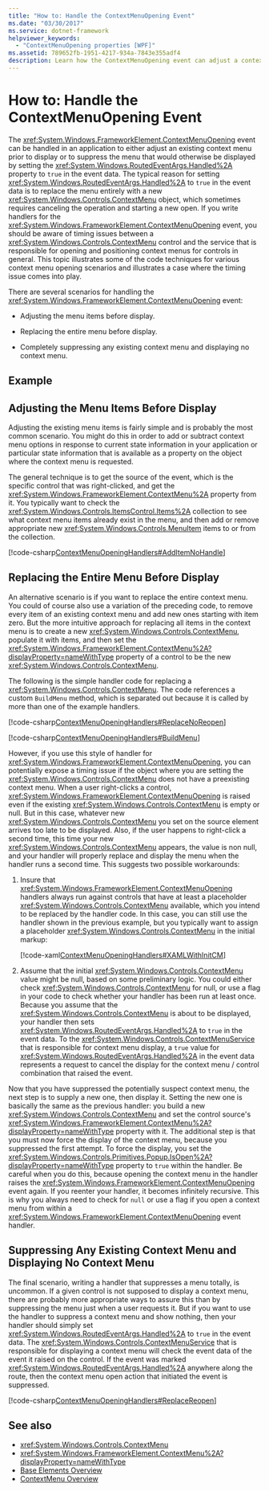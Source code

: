 ```yaml
---
title: "How to: Handle the ContextMenuOpening Event"
ms.date: "03/30/2017"
ms.service: dotnet-framework
helpviewer_keywords: 
  - "ContextMenuOpening properties [WPF]"
ms.assetid: 789652fb-1951-4217-934a-7843e355adf4
description: Learn how the ContextMenuOpening event can adjust a context menu prior to display or suppress the menu that would be displayed by setting the Handled property.
---
```

# How to: Handle the ContextMenuOpening Event

The <xref:System.Windows.FrameworkElement.ContextMenuOpening> event can be handled in an application to either adjust an existing context menu prior to display or to suppress the menu that would otherwise be displayed by setting the <xref:System.Windows.RoutedEventArgs.Handled%2A> property to `true` in the event data. The typical reason for setting <xref:System.Windows.RoutedEventArgs.Handled%2A> to `true` in the event data is to replace the menu entirely with a new <xref:System.Windows.Controls.ContextMenu> object, which sometimes requires canceling the operation and starting a new open. If you write handlers for the <xref:System.Windows.FrameworkElement.ContextMenuOpening> event, you should be aware of timing issues between a <xref:System.Windows.Controls.ContextMenu> control and the service that is responsible for opening and positioning context menus for controls in general. This topic illustrates some of the code techniques for various context menu opening scenarios and illustrates a case where the timing issue comes into play.  
  
 There are several scenarios for handling the <xref:System.Windows.FrameworkElement.ContextMenuOpening> event:  
  
- Adjusting the menu items before display.  
  
- Replacing the entire menu before display.  
  
- Completely suppressing any existing context menu and displaying no context menu.  
  
## Example  
  
## Adjusting the Menu Items Before Display  

 Adjusting the existing menu items is fairly simple and is probably the most common scenario. You might do this in order to add or subtract context menu options in response to current state information in your application or particular state information that is available as a property on the object where the context menu is requested.  
  
 The general technique is to get the source of the event, which is the specific control that was right-clicked, and get the <xref:System.Windows.FrameworkElement.ContextMenu%2A> property from it. You typically want to check the <xref:System.Windows.Controls.ItemsControl.Items%2A> collection to see what context menu items already exist in the menu, and then add or remove appropriate new <xref:System.Windows.Controls.MenuItem> items to or from the collection.  
  
 [!code-csharp[ContextMenuOpeningHandlers#AddItemNoHandle](~/samples/snippets/csharp/VS_Snippets_Wpf/ContextMenuOpeningHandlers/CSharp/Pane1.xaml.cs#additemnohandle)]  
  
## Replacing the Entire Menu Before Display  

 An alternative scenario is if you want to replace the entire context menu. You could of course also use a variation of the preceding code, to remove every item of an existing context menu and add new ones starting with item zero. But the more intuitive approach for replacing all items in the context menu is to create a new <xref:System.Windows.Controls.ContextMenu>, populate it with items, and then set the <xref:System.Windows.FrameworkElement.ContextMenu%2A?displayProperty=nameWithType> property of a control to be the new <xref:System.Windows.Controls.ContextMenu>.  
  
 The following is the simple handler code for replacing a <xref:System.Windows.Controls.ContextMenu>. The code references a custom `BuildMenu` method, which is separated out because it is called by more than one of the example handlers.  
  
 [!code-csharp[ContextMenuOpeningHandlers#ReplaceNoReopen](~/samples/snippets/csharp/VS_Snippets_Wpf/ContextMenuOpeningHandlers/CSharp/Pane1.xaml.cs#replacenoreopen)]  
  
 [!code-csharp[ContextMenuOpeningHandlers#BuildMenu](~/samples/snippets/csharp/VS_Snippets_Wpf/ContextMenuOpeningHandlers/CSharp/Pane1.xaml.cs#buildmenu)]  
  
 However, if you use this style of handler for <xref:System.Windows.FrameworkElement.ContextMenuOpening>, you can potentially expose a timing issue if the object where you are setting the <xref:System.Windows.Controls.ContextMenu> does not have a preexisting context menu. When a user right-clicks a control, <xref:System.Windows.FrameworkElement.ContextMenuOpening> is raised even if the existing <xref:System.Windows.Controls.ContextMenu> is empty or null. But in this case, whatever new <xref:System.Windows.Controls.ContextMenu> you set on the source element arrives too late to be displayed. Also, if the user happens to right-click a second time, this time your new <xref:System.Windows.Controls.ContextMenu> appears, the value is non null, and your handler will properly replace and display the menu when the handler runs a second time. This suggests two possible workarounds:  
  
1. Insure that <xref:System.Windows.FrameworkElement.ContextMenuOpening> handlers always run against controls that have at least a placeholder <xref:System.Windows.Controls.ContextMenu> available, which you intend to be replaced by the handler code. In this case, you can still use the handler shown in the previous example, but you typically want to assign a placeholder <xref:System.Windows.Controls.ContextMenu> in the initial markup:  
  
     [!code-xaml[ContextMenuOpeningHandlers#XAMLWithInitCM](~/samples/snippets/csharp/VS_Snippets_Wpf/ContextMenuOpeningHandlers/CSharp/Pane1.xaml#xamlwithinitcm)]  
  
2. Assume that the initial <xref:System.Windows.Controls.ContextMenu> value might be null, based on some preliminary logic. You could either check <xref:System.Windows.Controls.ContextMenu> for null, or use a flag in your code to check whether your handler has been run at least once. Because you assume that the <xref:System.Windows.Controls.ContextMenu> is about to be displayed, your handler then sets <xref:System.Windows.RoutedEventArgs.Handled%2A> to `true` in the event data. To the <xref:System.Windows.Controls.ContextMenuService> that is responsible for context menu display, a `true` value for <xref:System.Windows.RoutedEventArgs.Handled%2A> in the event data represents a request to cancel the display for the context menu / control combination that raised the event.  
  
 Now that you have suppressed the potentially suspect context menu, the next step is to supply a new one, then display it. Setting the new one is basically the same as the previous handler: you build a new <xref:System.Windows.Controls.ContextMenu> and set the control source's <xref:System.Windows.FrameworkElement.ContextMenu%2A?displayProperty=nameWithType> property with it. The additional step is that you must now force the display of the context menu, because you suppressed the first attempt. To force the display, you set the <xref:System.Windows.Controls.Primitives.Popup.IsOpen%2A?displayProperty=nameWithType> property to `true` within the handler. Be careful when you do this, because opening the context menu in the handler raises the <xref:System.Windows.FrameworkElement.ContextMenuOpening> event again. If you reenter your handler, it becomes infinitely recursive. This is why you always need to check for `null` or use a flag if you open a context menu from within a <xref:System.Windows.FrameworkElement.ContextMenuOpening> event handler.  
  
## Suppressing Any Existing Context Menu and Displaying No Context Menu  

 The final scenario, writing a handler that suppresses a menu totally, is uncommon. If a given control is not supposed to display a context menu, there are probably more appropriate ways to assure this than by suppressing the menu just when a user requests it. But if you want to use the handler to suppress a context menu and show nothing, then your handler should simply set <xref:System.Windows.RoutedEventArgs.Handled%2A> to `true` in the event data. The <xref:System.Windows.Controls.ContextMenuService> that is responsible for displaying a context menu will check the event data of the event it raised on the control. If the event was marked <xref:System.Windows.RoutedEventArgs.Handled%2A> anywhere along the route, then the context menu open action that initiated the event is suppressed.  
  
 [!code-csharp[ContextMenuOpeningHandlers#ReplaceReopen](~/samples/snippets/csharp/VS_Snippets_Wpf/ContextMenuOpeningHandlers/CSharp/Pane1.xaml.cs#replacereopen)]  
  
## See also

- <xref:System.Windows.Controls.ContextMenu>
- <xref:System.Windows.FrameworkElement.ContextMenu%2A?displayProperty=nameWithType>
- [Base Elements Overview](base-elements-overview.md)
- [ContextMenu Overview](../controls/contextmenu-overview.md)
